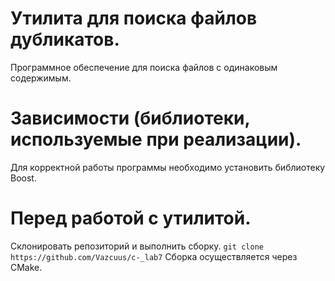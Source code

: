 # Утилита для поиска файлов дубликатов.
Программное обеспечение для поиска файлов с одинаковым содержимым.

# Зависимости (библиотеки, используемые при реализации).
Для корректной работы программы необходимо установить библиотеку Boost.

# Перед работой с утилитой.
Склонировать репозиторий и выполнить сборку.
```git clone https://github.com/Vazcuus/c-_lab7```
Сборка осуществляется через CMake.
